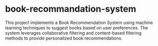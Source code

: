 # book-recommandation-system
This project implements a Book Recommendation System using machine learning techniques to suggest books based on user preferences. The system leverages collaborative filtering and content-based filtering methods to provide personalized book recommendations.
